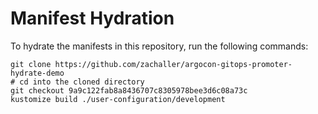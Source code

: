 # Manifest Hydration

To hydrate the manifests in this repository, run the following commands:

```shell
git clone https://github.com/zachaller/argocon-gitops-promoter-hydrate-demo
# cd into the cloned directory
git checkout 9a9c122fab8a8436707c8305978bee3d6c08a73c
kustomize build ./user-configuration/development
```
